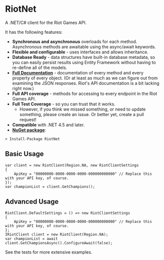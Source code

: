 # RiotNet

A .NET/C# client for the Riot Games API.

It has the following features:
- **Synchronous and asynchronous** overloads for each method. Asynchronous methods are awaitable using the async/await keywords.
- **Flexible and configurable** - uses interfaces and allows inheritance.
- **Database Ready** - data structures have built-in database metadata, so you can easily persist results using Entity Framework without having to re-define all of the models.
- [**Full Documentation**](http://aj-r.github.io/RiotNet/docs/class_riot_net_1_1_riot_client.html) - documentation of every method and every property of every object. (Or at least as much as we can figure out from examining the JSON responses. Riot's API documentation is a bit lacking right now.)
- **Full API coverage** - methods for accessing to every endpoint in the Riot Games API.
- **Full Test Coverage** - so you can trust that it works.
  - However, if you think we missed something, or need to update something, please create an issue. Or better yet, create a pull request!
- **Compatible** with .NET 4.5 and later.
- [**NuGet package**](https://www.nuget.org/packages/RiotNet/):

```
> Install-Package RiotNet
```

## Basic Usage

```
var client = new RiotClient(Region.NA, new RiotClientSettings
{
    ApiKey = "00000000-0000-0000-0000-000000000000" // Replace this with your API key, of course.
});
var championList = client.GetChampions();
```

## Advanced Usage

```
RiotClient.DefaultSettings = () => new RiotClientSettings
{
    ApiKey = "00000000-0000-0000-0000-000000000000" // Replace this with your API key, of course.
};
IRiotClient client = new RiotClient(Region.NA);
var championList = await client.GetChampionsAsync().ConfigureAwait(false);
```

See the tests for more extensive examples.
